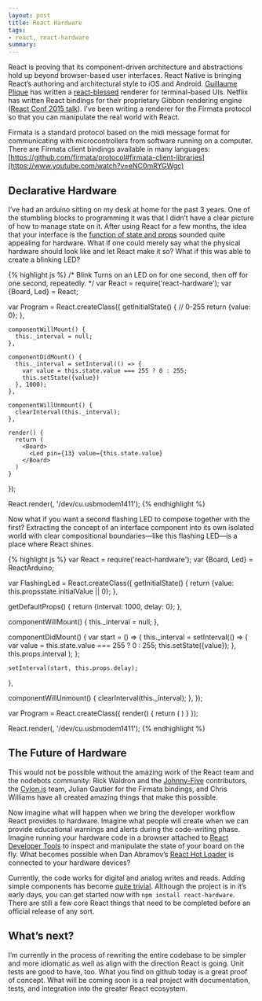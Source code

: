 ```yaml
---
layout: post
title: React Hardware
tags:
- react, react-hardware
summary:
---
```


React is proving that its component-driven architecture and abstractions hold up
beyond browser-based user interfaces. React Native is bringing React’s authoring
and architectural style to iOS and Android. [Guillaume Plique](https://github.com/Yomguithereala)
has written a [react-blessed](https://github.com/Yomguithereal/react-blessed)
renderer for terminal-based UIs. Netflix has written React bindings for their
proprietary Gibbon rendering engine ([React Conf 2015 talk](https://www.youtube.com/watch?v=eNC0mRYGWgc)).
I’ve been writing a renderer for the Firmata protocol so that you can manipulate
the real world with React.

Firmata is a standard protocol based on the midi message format for
communicating with microcontrollers from software running on a computer. There
are Firmata client bindings available in many languages: [https://github.com/firmata/protocol#firmata-client-libraries](https://www.youtube.com/watch?v=eNC0mRYGWgc)

## Declarative Hardware

I’ve had an arduino sitting on my desk at home for the past 3 years. One of the
stumbling blocks to programming it was that I didn’t have a clear picture of how
to manage state on it. After using React for a few months, the idea that your
interface is the [function of state and props](https://speakerdeck.com/jmorrell/jsconf-uy-flux-those-who-forget-the-past-dot-dot-dot-1?slide=4)
sounded quite appealing for hardware. What if one could merely say what the
physical hardware should look like and let React make it so? What if this was
able to create a blinking LED?

{% highlight js %}
  /*
    Blink
    Turns on an LED on for one second, then off for one second, repeatedly.
  */
  var React = require('react-hardware');
  var {Board, Led} = React;

  var Program = React.createClass({
    getInitialState() {
      // 0-255
      return {value: 0};
    },

    componentWillMount() {
      this._interval = null;
    },

    componentDidMount() {
      this._interval = setInterval(() => {
        var value = this.state.value === 255 ? 0 : 255;
        this.setState({value})
      }, 1000);
    },

    componentWillUnmount() {
      clearInterval(this._interval);
    },

    render() {
      return (
        <Board>
          <Led pin={13} value={this.state.value}
        </Board>
      )
    }
  });

  React.render(<Program />, '/dev/cu.usbmodem1411');
{% endhighlight %}

Now what if you want a second flashing LED to compose together with the first?
Extracting the concept of an interface component into its own isolated world
with clear compositional boundaries—like this flashing LED—is a place where
React shines.

{% highlight js %}
var React = require('react-hardware');
var {Board, Led} = ReactArduino;

var FlashingLed = React.createClass({
  getInitialState() {
    return {value: this.propsstate.initialValue || 0};
  },

  getDefaultProps() {
    return {interval: 1000, delay: 0};
  },

  componentWillMount() {
    this._interval = null;
  },

  componentDidMount() {
    var start = () => {
      this._interval = setInterval(() => {
          var value = this.state.value === 255 ? 0 : 255;
          this.setState({value});
        },
        this.props.interval
      );
    };

    setInterval(start, this.props.delay);
  },

  componentWillUnmount() {
    clearInterval(this._interval);
  },
});

var Program = React.createClass({
  render() {
    return (
      <Board>
        <FlashingLed pin={13} interval={1000} />
        <FlashingLed pin={14} interval={1000} delay={500} />
      </Board>
    )
  }
});

React.render(<Program />, '/dev/cu.usbmodem1411');
{% endhighlight %}

## The Future of Hardware

This would not be possible without the amazing work of the React team and the
nodebots community: Rick Waldron and the [Johnny-Five](http://johnny-five.io/)
contributors, the [Cylon.js](http://cylonjs.com/documentation/getting-started/)
team, Julian Gautier for the Firmata bindings, and Chris Williams have all
created amazing things that make this possible.

Now imagine what will happen when we bring the developer workflow React provides
to hardware. Imagine what people will create when we can provide educational
warnings and alerts during the code-writing phase. Imagine running your hardware
code in a browser attached to [React Developer Tools](https://github.com/facebook/react-devtools)
to inspect and manipulate the state of your board on the fly. What becomes
possible when Dan Abramov’s [React Hot Loader](http://gaearon.github.io/react-hot-loader/)
is connected to your hardware devices?

Currently, the code works for digital and analog writes and reads. Adding simple
components has become [quite trivial](https://gist.github.com/iamdustan/d4e924e7766967130bd0).
Although the project is in it’s early days, you can get started now with `npm install react-hardware`.
There are still a few core React things that need to be completed before an
official release of any sort.

## What’s next?

I’m currently in the process of rewriting the entire codebase to be simpler and
more idiomatic as well as align with the direction React is going. Unit tests
are good to have, too. What you find on github today is a great proof of
concept. What will be coming soon is a real project with documentation, tests,
and integration into the greater React ecosystem.



